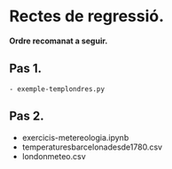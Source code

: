 # Rectes de regressió.

**Ordre recomanat a seguir.**

## Pas 1.
    - exemple-templondres.py
## Pas 2.
   - exercicis-metereologia.ipynb
   - temperaturesbarcelonadesde1780.csv
   - londonmeteo.csv
